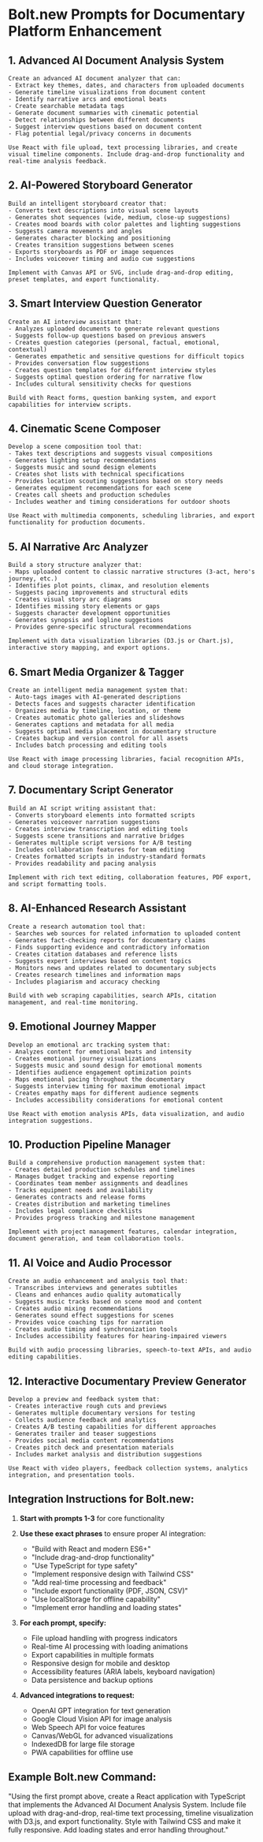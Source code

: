 # Bolt.new Prompts for Documentary Platform Enhancement

## 1. Advanced AI Document Analysis System

```
Create an advanced AI document analyzer that can:
- Extract key themes, dates, and characters from uploaded documents
- Generate timeline visualizations from document content
- Identify narrative arcs and emotional beats
- Create searchable metadata tags
- Generate document summaries with cinematic potential
- Detect relationships between different documents
- Suggest interview questions based on document content
- Flag potential legal/privacy concerns in documents

Use React with file upload, text processing libraries, and create visual timeline components. Include drag-and-drop functionality and real-time analysis feedback.
```

## 2. AI-Powered Storyboard Generator

```
Build an intelligent storyboard creator that:
- Converts text descriptions into visual scene layouts
- Generates shot sequences (wide, medium, close-up suggestions)
- Creates mood boards with color palettes and lighting suggestions
- Suggests camera movements and angles
- Generates character blocking and positioning
- Creates transition suggestions between scenes
- Exports storyboards as PDF or image sequences
- Includes voiceover timing and audio cue suggestions

Implement with Canvas API or SVG, include drag-and-drop editing, preset templates, and export functionality.
```

## 3. Smart Interview Question Generator

```
Create an AI interview assistant that:
- Analyzes uploaded documents to generate relevant questions
- Suggests follow-up questions based on previous answers
- Creates question categories (personal, factual, emotional, contextual)
- Generates empathetic and sensitive questions for difficult topics
- Provides conversation flow suggestions
- Creates question templates for different interview styles
- Suggests optimal question ordering for narrative flow
- Includes cultural sensitivity checks for questions

Build with React forms, question banking system, and export capabilities for interview scripts.
```

## 4. Cinematic Scene Composer

```
Develop a scene composition tool that:
- Takes text descriptions and suggests visual compositions
- Generates lighting setup recommendations
- Suggests music and sound design elements
- Creates shot lists with technical specifications
- Provides location scouting suggestions based on story needs
- Generates equipment recommendations for each scene
- Creates call sheets and production schedules
- Includes weather and timing considerations for outdoor shoots

Use React with multimedia components, scheduling libraries, and export functionality for production documents.
```

## 5. AI Narrative Arc Analyzer

```
Build a story structure analyzer that:
- Maps uploaded content to classic narrative structures (3-act, hero's journey, etc.)
- Identifies plot points, climax, and resolution elements
- Suggests pacing improvements and structural edits
- Creates visual story arc diagrams
- Identifies missing story elements or gaps
- Suggests character development opportunities
- Generates synopsis and logline suggestions
- Provides genre-specific structural recommendations

Implement with data visualization libraries (D3.js or Chart.js), interactive story mapping, and export options.
```

## 6. Smart Media Organizer & Tagger

```
Create an intelligent media management system that:
- Auto-tags images with AI-generated descriptions
- Detects faces and suggests character identification
- Organizes media by timeline, location, or theme
- Creates automatic photo galleries and slideshows
- Generates captions and metadata for all media
- Suggests optimal media placement in documentary structure
- Creates backup and version control for all assets
- Includes batch processing and editing tools

Use React with image processing libraries, facial recognition APIs, and cloud storage integration.
```

## 7. Documentary Script Generator

```
Build an AI script writing assistant that:
- Converts storyboard elements into formatted scripts
- Generates voiceover narration suggestions
- Creates interview transcription and editing tools
- Suggests scene transitions and narrative bridges
- Generates multiple script versions for A/B testing
- Includes collaboration features for team editing
- Creates formatted scripts in industry-standard formats
- Provides readability and pacing analysis

Implement with rich text editing, collaboration features, PDF export, and script formatting tools.
```

## 8. AI-Enhanced Research Assistant

```
Create a research automation tool that:
- Searches web sources for related information to uploaded content
- Generates fact-checking reports for documentary claims
- Finds supporting evidence and contradictory information
- Creates citation databases and reference lists
- Suggests expert interviews based on content topics
- Monitors news and updates related to documentary subjects
- Creates research timelines and information maps
- Includes plagiarism and accuracy checking

Build with web scraping capabilities, search APIs, citation management, and real-time monitoring.
```

## 9. Emotional Journey Mapper

```
Develop an emotional arc tracking system that:
- Analyzes content for emotional beats and intensity
- Creates emotional journey visualizations
- Suggests music and sound design for emotional moments
- Identifies audience engagement optimization points
- Maps emotional pacing throughout the documentary
- Suggests interview timing for maximum emotional impact
- Creates empathy maps for different audience segments
- Includes accessibility considerations for emotional content

Use React with emotion analysis APIs, data visualization, and audio integration suggestions.
```

## 10. Production Pipeline Manager

```
Build a comprehensive production management system that:
- Creates detailed production schedules and timelines
- Manages budget tracking and expense reporting
- Coordinates team member assignments and deadlines
- Tracks equipment needs and availability
- Generates contracts and release forms
- Creates distribution and marketing timelines
- Includes legal compliance checklists
- Provides progress tracking and milestone management

Implement with project management features, calendar integration, document generation, and team collaboration tools.
```

## 11. AI Voice and Audio Processor

```
Create an audio enhancement and analysis tool that:
- Transcribes interviews and generates subtitles
- Cleans and enhances audio quality automatically
- Suggests music tracks based on scene mood and content
- Creates audio mixing recommendations
- Generates sound effect suggestions for scenes
- Provides voice coaching tips for narration
- Creates audio timing and synchronization tools
- Includes accessibility features for hearing-impaired viewers

Build with audio processing libraries, speech-to-text APIs, and audio editing capabilities.
```

## 12. Interactive Documentary Preview Generator

```
Develop a preview and feedback system that:
- Creates interactive rough cuts and previews
- Generates multiple documentary versions for testing
- Collects audience feedback and analytics
- Creates A/B testing capabilities for different approaches
- Generates trailer and teaser suggestions
- Provides social media content recommendations
- Creates pitch deck and presentation materials
- Includes market analysis and distribution suggestions

Use React with video players, feedback collection systems, analytics integration, and presentation tools.
```

## Integration Instructions for Bolt.new:

1. **Start with prompts 1-3** for core functionality
2. **Use these exact phrases** to ensure proper AI integration:
   - "Build with React and modern ES6+"
   - "Include drag-and-drop functionality"
   - "Use TypeScript for type safety"
   - "Implement responsive design with Tailwind CSS"
   - "Add real-time processing and feedback"
   - "Include export functionality (PDF, JSON, CSV)"
   - "Use localStorage for offline capability"
   - "Implement error handling and loading states"

3. **For each prompt, specify:**
   - File upload handling with progress indicators
   - Real-time AI processing with loading animations
   - Export capabilities in multiple formats
   - Responsive design for mobile and desktop
   - Accessibility features (ARIA labels, keyboard navigation)
   - Data persistence and backup options

4. **Advanced integrations to request:**
   - OpenAI GPT integration for text generation
   - Google Cloud Vision API for image analysis
   - Web Speech API for voice features
   - Canvas/WebGL for advanced visualizations
   - IndexedDB for large file storage
   - PWA capabilities for offline use

## Example Bolt.new Command:

"Using the first prompt above, create a React application with TypeScript that implements the Advanced AI Document Analysis System. Include file upload with drag-and-drop, real-time text processing, timeline visualization with D3.js, and export functionality. Style with Tailwind CSS and make it fully responsive. Add loading states and error handling throughout."